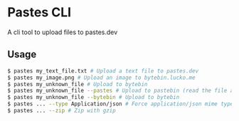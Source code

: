 # Pastes CLI

A cli tool to upload files to pastes.dev

## Usage

```sh
$ pastes my_text_file.txt # Upload a text file to pastes.dev
$ pastes my_image.png # Upload an image to bytebin.lucko.me
$ pastes my_unknown_file # Upload to bytebin
$ pastes my_unknown_file --pastes # Upload to pastebin (read the file as plaintext)
$ pastes my_unknown_file --bytebin # Upload to bytebin
$ pastes ... --type Application/json # Force application/json mime type
$ pastes ... --zip # Zip with gzip
```

